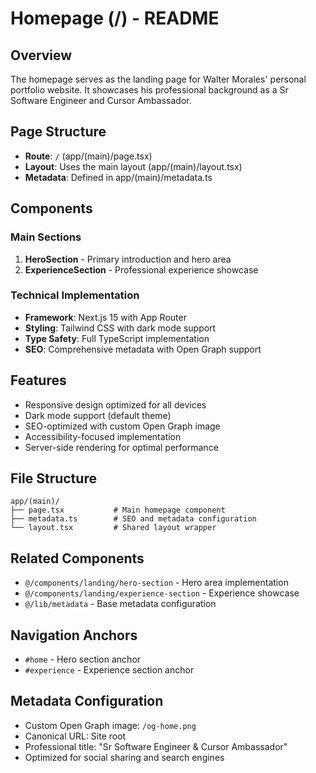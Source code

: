 # Homepage (/) - README

## Overview
The homepage serves as the landing page for Walter Morales' personal portfolio website. It showcases his professional background as a Sr Software Engineer and Cursor Ambassador.

## Page Structure
- **Route**: `/` (app/(main)/page.tsx)
- **Layout**: Uses the main layout (app/(main)/layout.tsx)
- **Metadata**: Defined in app/(main)/metadata.ts

## Components

### Main Sections
1. **HeroSection** - Primary introduction and hero area
2. **ExperienceSection** - Professional experience showcase

### Technical Implementation
- **Framework**: Next.js 15 with App Router
- **Styling**: Tailwind CSS with dark mode support
- **Type Safety**: Full TypeScript implementation
- **SEO**: Comprehensive metadata with Open Graph support

## Features
- Responsive design optimized for all devices
- Dark mode support (default theme)
- SEO-optimized with custom Open Graph image
- Accessibility-focused implementation
- Server-side rendering for optimal performance

## File Structure
```
app/(main)/
├── page.tsx           # Main homepage component
├── metadata.ts        # SEO and metadata configuration
└── layout.tsx         # Shared layout wrapper
```

## Related Components
- `@/components/landing/hero-section` - Hero area implementation
- `@/components/landing/experience-section` - Experience showcase
- `@/lib/metadata` - Base metadata configuration

## Navigation Anchors
- `#home` - Hero section anchor
- `#experience` - Experience section anchor

## Metadata Configuration
- Custom Open Graph image: `/og-home.png`
- Canonical URL: Site root
- Professional title: "Sr Software Engineer & Cursor Ambassador"
- Optimized for social sharing and search engines